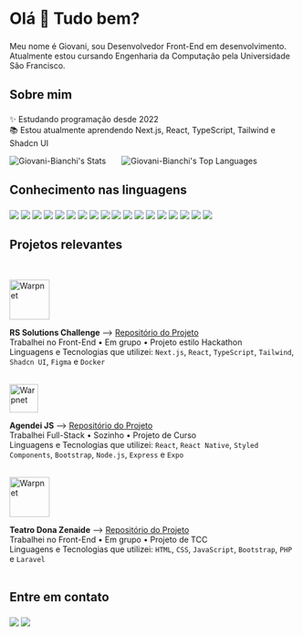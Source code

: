 <h1 align="left">Olá 👋 Tudo bem?</h1>

###

<p align="left">Meu nome é Giovani, sou Desenvolvedor Front-End em desenvolvimento. Atualmente estou cursando Engenharia da Computação pela Universidade São Francisco.</p>

###

<h2 align="left">Sobre mim</h2>

###

<p align="left">✨ Estudando programação desde 2022<br>📚 Estou atualmente aprendendo Next.js, React, TypeScript, Tailwind e Shadcn UI</p>

![Giovani-Bianchi's Stats](https://github-readme-stats.vercel.app/api?username=Giovani-Bianchi&theme=dark&show_icons=true&hide_border=true&count_private=true)&nbsp;&nbsp;&nbsp;&nbsp;&nbsp;&nbsp;
![Giovani-Bianchi's Top Languages](https://github-readme-stats.vercel.app/api/top-langs/?username=Giovani-Bianchi&theme=dark&show_icons=true&hide_border=true&layout=compact)

###

<h2 align="left">Conhecimento nas linguagens</h2>

###

<div align="left">
  <img src="https://img.shields.io/badge/next%20js-000000?style=for-the-badge&logo=nextdotjs&logoColor=white" />
  <img src="https://img.shields.io/badge/React-20232A?style=for-the-badge&logo=react&logoColor=61DAFB" />
  <img src="https://img.shields.io/badge/TypeScript-007ACC?style=for-the-badge&logo=typescript&logoColor=white" />
  <img src="https://img.shields.io/badge/Tailwind_CSS-38B2AC?style=for-the-badge&logo=tailwind-css&logoColor=white" />
  <img src="https://img.shields.io/badge/shadcn%2Fui-000000?style=for-the-badge&logo=shadcnui&logoColor=white" />
  <img src="https://img.shields.io/badge/Bootstrap-563D7C?style=for-the-badge&logo=bootstrap&logoColor=white" />
  <img src="https://img.shields.io/badge/styled--components-DB7093?style=for-the-badge&logo=styled-components&logoColor=white" />
  <img src="https://img.shields.io/badge/React_Native-20232A?style=for-the-badge&logo=react&logoColor=61DAFB" />
  <img src="https://img.shields.io/badge/HTML5-E34F26?style=for-the-badge&logo=html5&logoColor=white" />
  <img src="https://img.shields.io/badge/CSS3-1572B6?style=for-the-badge&logo=css3&logoColor=white" />
  <img src="https://img.shields.io/badge/JavaScript-323330?style=for-the-badge&logo=javascript&logoColor=F7DF1E" />
  <img src="https://img.shields.io/badge/Node%20js-339933?style=for-the-badge&logo=nodedotjs&logoColor=white" />
  <img src="https://img.shields.io/badge/Express%20js-000000?style=for-the-badge&logo=express&logoColor=white" />
  <img src="https://img.shields.io/badge/PHP-777BB4?style=for-the-badge&logo=php&logoColor=white" />
  <img src="https://img.shields.io/badge/Laravel-FF2D20?style=for-the-badge&logo=laravel&logoColor=white" />
  <img src="https://img.shields.io/badge/PostgreSQL-316192?style=for-the-badge&logo=postgresql&logoColor=white" />
  <img src="https://img.shields.io/badge/MySQL-005C84?style=for-the-badge&logo=mysql&logoColor=white" />
  <img src="https://img.shields.io/badge/Docker-2CA5E0?style=for-the-badge&logo=docker&logoColor=white" />
</div>

###

<h2 align="left">Projetos relevantes</h2>

<div>&nbsp;</div>

[<img height="70px" alt="Warpnet" src="https://github.com/user-attachments/assets/6395425e-8dd4-4ac4-bef6-eeeb6ba95757"/>](https://github.com/Giovani-Bianchi/rs-solutions-challenge)

**RS Solutions Challenge** --> [Repositório do Projeto](https://github.com/Giovani-Bianchi/rs-solutions-challenge) \
Trabalhei no Front-End • Em grupo • Projeto estilo Hackathon \
Linguagens e Tecnologias que utilizei: `Next.js`, `React`, `TypeScript`, `Tailwind`, `Shadcn UI`, `Figma` e `Docker`\
<br/>

[<img height="50px" alt="Warpnet" src="https://github.com/user-attachments/assets/f6f322c7-7587-46b2-9e97-760b7da8ebac"/>](https://github.com/Giovani-Bianchi/agendei-js)

**Agendei JS** --> [Repositório do Projeto](https://github.com/Giovani-Bianchi/agendei-js) \
Trabalhei Full-Stack • Sozinho • Projeto de Curso \
Linguagens e Tecnologias que utilizei: `React`, `React Native`, `Styled Components`, `Bootstrap`, `Node.js`, `Express` e `Expo`\
<br/>

[<img height="70px" alt="Warpnet" src="https://github.com/user-attachments/assets/60c7b284-8ae6-4d4c-9473-dabec80481f3"/>](https://github.com/Giovani-Bianchi/teatro-dona-zenaide)

**Teatro Dona Zenaide** --> [Repositório do Projeto](https://github.com/Giovani-Bianchi/teatro-dona-zenaide) \
Trabalhei no Front-End • Em grupo • Projeto de TCC \
Linguagens e Tecnologias que utilizei: `HTML`, `CSS`, `JavaScript`, `Bootstrap`, `PHP` e `Laravel`\
<br/>

###

<h2 align="left">Entre em contato</h2>

###

<a href="https://www.linkedin.com/in/giovaniwhb/" target="_blank"><img src="https://img.shields.io/badge/LinkedIn-0077B5?style=for-the-badge&logo=linkedin&logoColor=white" /></a>
<a href="mailto:giovaniwhb@gmail.com"><img src="https://img.shields.io/badge/Gmail-D14836?style=for-the-badge&logo=gmail&logoColor=white" /></a>
  
###
